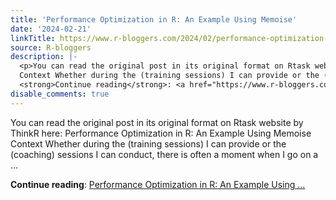 ```yaml
---
title: 'Performance Optimization in R: An Example Using Memoise'
date: '2024-02-21'
linkTitle: https://www.r-bloggers.com/2024/02/performance-optimization-in-r-an-example-using-memoise/
source: R-bloggers
description: |-
  <p>You can read the original post in its original format on Rtask website by ThinkR here: Performance Optimization in R: An Example Using Memoise<br />
  Context Whether during the (training sessions) I can provide or the (coaching) sessions I can conduct, there is often a moment when I go on a ...</p>
  <strong>Continue reading</strong>: <a href="https://www.r-bloggers.com/2024/02/performance-optimization-in-r-an-example-using-memoise/">Performance Optimization in R: An Example Using ...
disable_comments: true
---
```

<p>You can read the original post in its original format on Rtask website by ThinkR here: Performance Optimization in R: An Example Using Memoise<br />
Context Whether during the (training sessions) I can provide or the (coaching) sessions I can conduct, there is often a moment when I go on a ...</p>
<strong>Continue reading</strong>: <a href="https://www.r-bloggers.com/2024/02/performance-optimization-in-r-an-example-using-memoise/">Performance Optimization in R: An Example Using ...